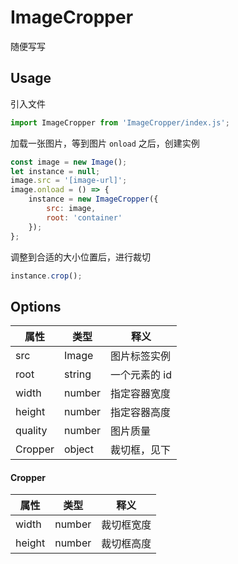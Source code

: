 
# ImageCropper

随便写写

## Usage

引入文件
```javascript
import ImageCropper from 'ImageCropper/index.js';
```

加载一张图片，等到图片 `onload` 之后，创建实例
```javascript
const image = new Image();
let instance = null;
image.src = '[image-url]';
image.onload = () => {
    instance = new ImageCropper({
        src: image,
        root: 'container'
    });
};
```

调整到合适的大小位置后，进行裁切
```javascript
instance.crop();
```

## Options

| 属性      | 类型     | 释义       |
|---------|--------|----------|
| src     | Image  | 图片标签实例   |
| root    | string | 一个元素的 id |
| width   | number | 指定容器宽度   |
| height  | number | 指定容器高度   |
| quality | number | 图片质量     |
| Cropper | object | 裁切框，见下   |

#### Cropper

| 属性     | 类型     | 释义    |
|--------|--------|-------|
| width  | number | 裁切框宽度 |
| height | number | 裁切框高度 |